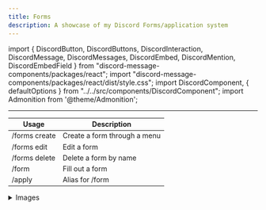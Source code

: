 ```yaml
---
title: Forms
description: A showcase of my Discord Forms/application system
---
```

import {
  DiscordButton,
  DiscordButtons,
  DiscordInteraction,
  DiscordMessage,
  DiscordMessages,
  DiscordEmbed,
  DiscordMention,
  DiscordEmbedField
} from "discord-message-components/packages/react";
import "discord-message-components/packages/react/dist/style.css";
import DiscordComponent, { defaultOptions } from "../../src/components/DiscordComponent";
import Admonition from '@theme/Admonition';

---

| Usage | Description |
| ----------------------- | ----------- |
| <span className="mention">/forms create</span> | Create a form through a menu |
| <span className="mention">/forms edit</span> | Edit a form |
| <span className="mention">/forms delete</span> | Delete a form by name |
| <span className="mention">/form</span> | Fill out a form |
| <span className="mention">/apply</span> | Alias for <span className="mention">/form</span> |

<details className="customdetails">
<summary>Images</summary>

<img src="/img/forms1.png" className="betterimage"/>
<p className="caption">DM sent when accepted (message customizable)</p>

<img src="/img/forms2.png" className="betterimage"/>
<p className="caption">Managing a form</p>

<img src="/img/forms4.png" className="betterimage"/>
<p className="caption">Filling out a form (in DMs)</p>

<img src="/img/forms3.png" className="betterimage"/>
<p className="caption">Completed a form</p>

<img src="/img/forms5.png" className="betterimage"/>
<p className="caption">Editing a form</p>

</details>